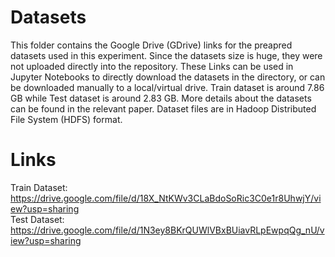 # Datasets
This folder contains the Google Drive (GDrive) links for the preapred datasets used in this experiment. Since the datasets size is huge, they were not uploaded directly into the repository. These Links can be used in Jupyter Notebooks to directly download the datasets in the directory, or can be downloaded manually to a local/virtual drive. Train dataset is around 7.86 GB while Test dataset is around 2.83 GB. More details about the datasets can be found in the relevant paper. Dataset files are in Hadoop Distributed File System (HDFS) format.

# Links
Train Dataset: https://drive.google.com/file/d/18X_NtKWv3CLaBdoSoRic3C0e1r8UhwjY/view?usp=sharing  
Test Dataset: https://drive.google.com/file/d/1N3ey8BKrQUWlVBxBUiavRLpEwpqQg_nU/view?usp=sharing
